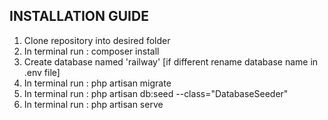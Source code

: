 ## INSTALLATION GUIDE

1. Clone repository into desired folder
2. In terminal run : composer install 
2. Create database named 'railway' [if different rename database name in .env file]
3. In terminal run : php artisan migrate
4. In terminal run : php artisan db:seed --class="DatabaseSeeder" 
5. In terminal run : php artisan serve
